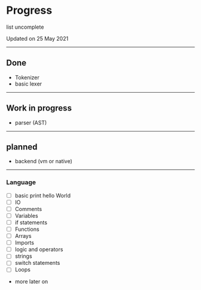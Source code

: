 # Progress 

list uncomplete

Updated on 25 May 2021

---

## Done 
- Tokenizer
- basic lexer 

---
## Work in progress 
- parser (AST)


---
## planned
- backend (vm or native)

---

### Language

- [ ] basic print hello World
- [ ] IO 
- [ ] Comments
- [ ] Variables
- [ ] if statements
- [ ] Functions
- [ ] Arrays
- [ ] Imports
- [ ] logic and operators
- [ ] strings
- [ ] switch statements
- [ ] Loops 
-  more later on